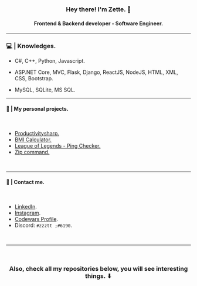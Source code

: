 ### <p align="center"> Hey there! I'm Zette. 👋 </p>
#### <p align="center"> Frontend & Backend developer - Software Engineer. </p>

<hr>

### :computer: | Knowledges.

- C#, C++, Python, Javascript.

- ASP.NET Core, MVC, Flask, Django, ReactJS, NodeJS, HTML, XML, CSS, Bootstrap.

- MySQL, SQLite, MS SQL.

- - -

#### :notebook: | My personal projects.

<br>

  - <a href="https://github.com/ZetteCynosure/productivity-console-app"> Productivitysharp. </a>
  - <a href="https://github.com/ZetteCynosure/bmi-calculator"> BMI Calculator. </a>
  - <a href="https://github.com/Zettte/lol-ping-checker"> League of Legends - Ping Checker. </a>
  - <a href="https://github.com/Zettte/Zip-Command"> Zip command. </a>

<br>

- - -

#### 📱 | Contact me.

<br>

  - <a href="https://www.linkedin.com/in/gsilvadotnet/" target="_blank"> LinkedIn</a>.
  - <a href="https://www.instagram.com/zz.gus_00/" target="_blank"> Instagram</a>.
  - <a href="https://www.codewars.com/users/Zette" target="_blank"> Codewars Profile</a>.
  - Discord: `#zzztt ;#6190`.

<br>

- - -

<br>

### <p align="center"> Also, check all my repositories below, you will see interesting things. ⬇ </p>
